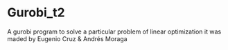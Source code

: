 # Gurobi_t2
A gurobi program to solve a particular problem of linear optimization
it was maded by Eugenio Cruz & Andrés Moraga

